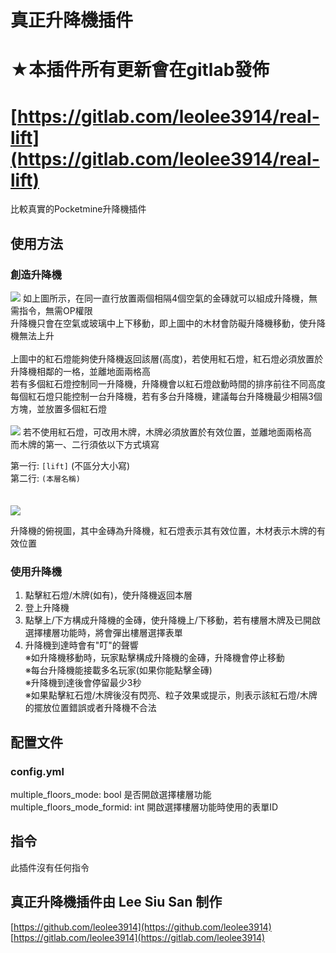 # 真正升降機插件
# ★本插件所有更新會在gitlab發佈
# [https://gitlab.com/leolee3914/real-lift](https://gitlab.com/leolee3914/real-lift)

比較真實的Pocketmine升降機插件

## 使用方法

### 創造升降機
![](https://i.imgur.com/XLIKerA.jpg)
如上圖所示，在同一直行放置兩個相隔4個空氣的金磚就可以組成升降機，無需指令，無需OP權限<br>
升降機只會在空氣或玻璃中上下移動，即上圖中的木材會防礙升降機移動，使升降機無法上升<br>
<br>
上圖中的紅石燈能夠使升降機返回該層(高度)，若使用紅石燈，紅石燈必須放置於升降機相鄰的一格，並離地面兩格高<br>
若有多個紅石燈控制同一升降機，升降機會以紅石燈啟動時間的排序前往不同高度<br>
每個紅石燈只能控制一台升降機，若有多台升降機，建議每台升降機最少相隔3個方塊，並放置多個紅石燈<br>
<br>
![](https://i.imgur.com/ovhPLyj.jpg)
若不使用紅石燈，可改用木牌，木牌必須放置於有效位置，並離地面兩格高<br>
而木牌的第一、二行須依以下方式填寫<br>

第一行: `[lift]` (不區分大小寫)<br>
第二行: `(本層名稱)`<br>
<br>
<br>
![](https://i.imgur.com/rrx5Nan.jpg)

升降機的俯視圖，其中金磚為升降機，紅石燈表示其有效位置，木材表示木牌的有效位置

### 使用升降機
1. 點擊紅石燈/木牌(如有)，使升降機返回本層<br>
2. 登上升降機<br>
3. 點擊上/下方構成升降機的金磚，使升降機上/下移動，若有樓層木牌及已開啟選擇樓層功能時，將會彈出樓層選擇表單<br>
4. 升降機到達時會有"叮"的聲響<br>
※如升降機移動時，玩家點擊構成升降機的金磚，升降機會停止移動<br>
※每台升降機能接載多名玩家(如果你能點擊金磚)<br>
※升降機到達後會停留最少3秒<br>
※如果點擊紅石燈/木牌後沒有閃亮、粒子效果或提示，則表示該紅石燈/木牌的擺放位置錯誤或者升降機不合法<br>

## 配置文件

### config.yml
multiple_floors_mode: bool 是否開啟選擇樓層功能<br>
multiple_floors_mode_formid: int 開啟選擇樓層功能時使用的表單ID<br>

## 指令
此插件沒有任何指令

## 真正升降機插件由 Lee Siu San 制作

[https://github.com/leolee3914](https://github.com/leolee3914)<br>
[https://gitlab.com/leolee3914](https://gitlab.com/leolee3914)
